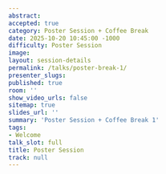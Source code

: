 ```yaml
---
abstract:
accepted: true
category: Poster Session + Coffee Break
date: 2025-10-20 10:45:00 -1000
difficulty: Poster Session
image:
layout: session-details
permalink: /talks/poster-break-1/
presenter_slugs:
published: true
room: ''
show_video_urls: false
sitemap: true
slides_url: ''
summary: 'Poster Session + Coffee Break 1'
tags:
- Welcome
talk_slot: full
title: Poster Session
track: null
---
```

